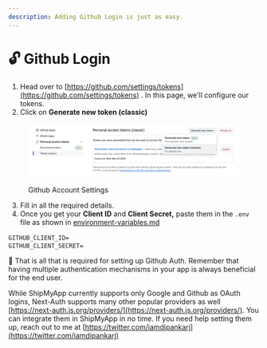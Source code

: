 ```yaml
---
description: Adding Github Login is just as easy.
---
```


# 🔓 Github Login

1. Head over to [https://github.com/settings/tokens](https://github.com/settings/tokens) . In this page, we'll configure our tokens.
2. Click on **Generate new token (classic)**

<figure><img src="../.gitbook/assets/image.png" alt=""><figcaption><p>Github Account Settings</p></figcaption></figure>

3. Fill in all the required details.
4. Once you get your **Client ID** and **Client Secret,** paste them in the `.env` file as shown in [environment-variables.md](../environment-variables.md "mention")

```
GITHUB_CLIENT_ID=
GITHUB_CLIENT_SECRET=
```

👏 That is all that is required for setting up Github Auth. Remember that having multiple authentication mechanisms in your app is always beneficial for the end user.&#x20;

While ShipMyApp currently supports only Google and Github as OAuth logins, Next-Auth supports many other popular providers as well [https://next-auth.js.org/providers/](https://next-auth.js.org/providers/). You can integrate them in ShipMyApp in no time. If you need help setting them up, reach out to me at [https://twitter.com/iamdipankarj](https://twitter.com/iamdipankarj)
